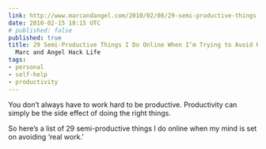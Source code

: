 ```yaml
---
link: http://www.marcandangel.com/2010/02/08/29-semi-productive-things-i-do-online/#
date: 2010-02-15 18:15 UTC
# published: false
published: true
title: 29 Semi-Productive Things I Do Online When I’m Trying to Avoid Real Work |
  Marc and Angel Hack Life
tags:
- personal
- self-help
- productivity
---
```


You don’t always have to work hard to be productive.  Productivity can simply be the side effect of doing the right things.

So here’s a list of 29 semi-productive things I do online when my mind is set on avoiding ‘real work.’
